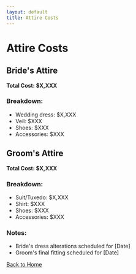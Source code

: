 ```yaml
---
layout: default
title: Attire Costs
---
```


# Attire Costs

## Bride's Attire

**Total Cost: $X,XXX**

### Breakdown:
- Wedding dress: $X,XXX
- Veil: $XXX
- Shoes: $XXX
- Accessories: $XXX

## Groom's Attire

**Total Cost: $X,XXX**

### Breakdown:
- Suit/Tuxedo: $X,XXX
- Shirt: $XXX
- Shoes: $XXX
- Accessories: $XXX

### Notes:
- Bride's dress alterations scheduled for [Date]
- Groom's final fitting scheduled for [Date]

[Back to Home](index.md)
